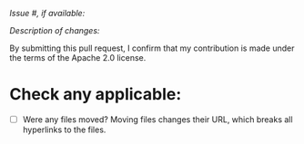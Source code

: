 *Issue #, if available:*

*Description of changes:*


By submitting this pull request, I confirm that my contribution is made under the terms of the Apache 2.0 license.

# Check any applicable:
- [ ] Were any files moved? Moving files changes their URL, which breaks all hyperlinks to the files.

